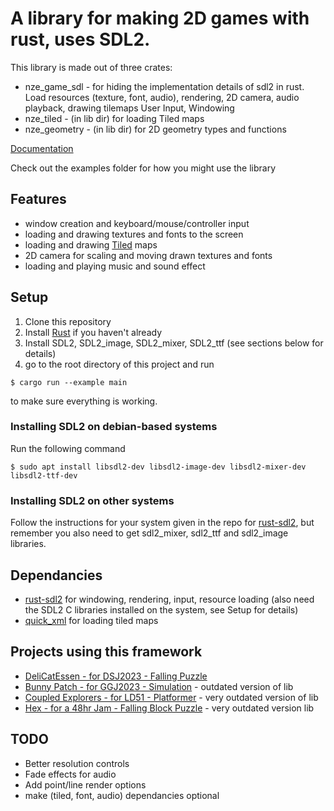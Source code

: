 # A library for making 2D games with rust, uses SDL2.

This library is made out of three crates:

* nze\_game\_sdl - for hiding the implementation details of sdl2 in rust. Load resources (texture, font, audio), rendering, 2D camera, audio playback, drawing tilemaps
User Input, Windowing
* nze_tiled - (in lib dir) for loading Tiled maps
* nze_geometry - (in lib dir) for 2D geometry types and functions

[Documentation](https://docs.rs/nze_game_sdl/latest/nze_game_sdl/)

Check out the examples folder for how you might use the library

## Features

* window creation and keyboard/mouse/controller input
* loading and drawing textures and fonts to the screen
* loading and drawing [Tiled](https://www.mapeditor.org/) maps 
* 2D camera for scaling and moving drawn textures and fonts
* loading and playing music and sound effect

## Setup 

1. Clone this repository
2. Install [Rust](https://www.rust-lang.org/tools/install) if you haven't already
3. Install SDL2, SDL2_image, SDL2_mixer, SDL2_ttf (see sections below for details)
4. go to the root directory of this project and run 
```
$ cargo run --example main
```
to make sure everything is working.

### Installing SDL2 on debian-based systems
Run the following command
```
$ sudo apt install libsdl2-dev libsdl2-image-dev libsdl2-mixer-dev libsdl2-ttf-dev
```
### Installing SDL2 on other systems

Follow the instructions for your system given in the repo for [rust-sdl2](https://github.com/Rust-SDL2/rust-sdl2), but remember you also need to get sdl2_mixer, sdl2_ttf and sdl2_image libraries.

## Dependancies

* [rust-sdl2](https://crates.io/crates/sdl2) for windowing, rendering, input, resource loading (also need the SDL2  C libraries installed on the system, see Setup for details)
* [quick_xml](https://crates.io/crates/quick-xml) for loading tiled maps

## Projects using this framework

* [DeliCatEssen - for DSJ2023 - Falling Puzzle](https://github.com/NoamZeise/DSJ2023)
* [Bunny Patch - for GGJ2023 - Simulation](https://github.com/NoamZeise/BunnyPatch) - outdated version of lib
* [Coupled Explorers - for LD51 - Platformer](https://github.com/NoamZeise/Coupled-Explorers-LD51) - very outdated version of lib
* [Hex - for a 48hr Jam - Falling Block Puzzle](https://github.com/NoamZeise/Hex) - very outdated version lib

## TODO

* Better resolution controls
* Fade effects for audio
* Add point/line render options
* make (tiled, font, audio) dependancies optional
